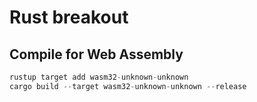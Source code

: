# Rust breakout

## Compile for Web Assembly
```rust
rustup target add wasm32-unknown-unknown
cargo build --target wasm32-unknown-unknown --release
```
